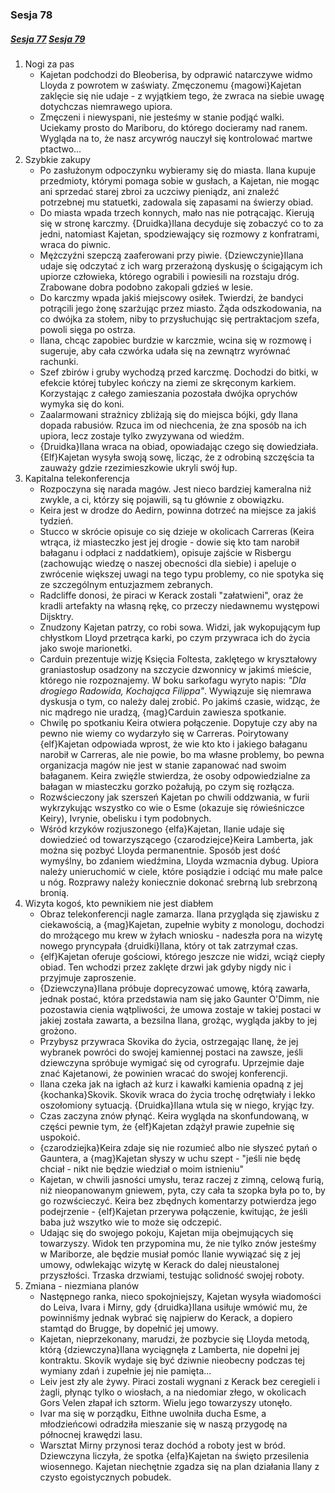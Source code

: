 ### Sesja 78
##### [Sesja 77](#sesja-077) [Sesja 79](#sesja-079)
1. Nogi za pas
    - Kajetan podchodzi do Bleoberisa, by odprawić natarczywe widmo Lloyda z powrotem w zaświaty. Zmęczonemu {magowi}Kajetan zaklęcie się nie udaje - z wyjątkiem tego, że zwraca na siebie uwagę dotychczas niemrawego upiora.
    - Zmęczeni i niewyspani, nie jesteśmy w stanie podjąć walki. Uciekamy prosto do Mariboru, do którego docieramy nad ranem. Wygląda na to, że nasz arcywróg nauczył się kontrolować martwe ptactwo...
2. Szybkie zakupy
    - Po zasłużonym odpoczynku wybieramy się do miasta. Ilana kupuje przedmioty, którymi pomaga sobie w gusłach, a Kajetan, nie mogąc ani sprzedać starej zbroi za uczciwy pieniądz, ani znaleźć potrzebnej mu statuetki, zadowala się zapasami na świerzy obiad.
    - Do miasta wpada trzech konnych, mało nas nie potrącając. Kierują się w stronę karczmy. {Druidka}Ilana decyduje się zobaczyć co to za jedni, natomiast Kajetan, spodziewający się rozmowy z konfratrami, wraca do piwnic.
    - Mężczyźni szepczą zaaferowani przy piwie. {Dziewczynie}Ilana udaje się odczytać z ich warg przerażoną dyskusję o ścigającym ich upiorze człowieka, którego ograbili i powiesili na rozstaju dróg. Zrabowane dobra podobno zakopali gdzieś w lesie.
    - Do karczmy wpada jakiś miejscowy osiłek. Twierdzi, że bandyci potrącili jego żonę szarżując przez miasto. Żąda odszkodowania, na co dwójka za stołem, niby to przysłuchując się pertraktacjom szefa, powoli sięga po ostrza. 
    - Ilana, chcąc zapobiec burdzie w karczmie, wcina się w rozmowę i sugeruje, aby cała czwórka udała się na zewnątrz wyrównać rachunki. 
    - Szef zbirów i gruby wychodzą przed karczmę. Dochodzi do bitki, w efekcie której tubylec kończy na ziemi ze skręconym karkiem. Korzystając z całego zamieszania pozostała dwójka oprychów wymyka się do koni.
    - Zaalarmowani strażnicy zbliżają się do miejsca bójki, gdy Ilana dopada rabusiów. Rzuca im od niechcenia, że zna sposób na ich upiora, lecz zostaje tylko zwyzywana od wiedźm.
    - {Druidka}Ilana wraca na obiad, opowiadając czego się dowiedziała. {Elf}Kajetan wysyła swoją sowę, licząc, że z odrobiną szczęścia ta zauważy gdzie rzezimieszkowie ukryli swój łup.
3. Kapitalna telekonferencja
    - Rozpoczyna się narada magów. Jest nieco bardziej kameralna niż zwykle, a ci, którzy się pojawili, są tu głównie z obowiązku.
    - Keira jest w drodze do Aedirn, powinna dotrzeć na miejsce za jakiś tydzień.
    - Stucco w skrócie opisuje co się dzieje w okolicach Carreras (Keira wtrąca, iż miasteczko jest jej drogie - dowie się kto tam narobił bałaganu i odpłaci z naddatkiem), opisuje zajście w Risbergu (zachowując wiedzę o naszej obecności dla siebie) i apeluje o zwrócenie większej uwagi na tego typu problemy, co nie spotyka się ze szczególnym entuzjazmem zebranych.
    - Radcliffe donosi, że piraci w Kerack zostali "załatwieni", oraz że kradli artefakty na własną rękę, co przeczy niedawnemu występowi Dijsktry.
    - Znudzony Kajetan patrzy, co robi sowa. Widzi, jak wykopującym łup chłystkom Lloyd przetrąca karki, po czym przywraca ich do życia jako swoje marionetki.
    - Carduin prezentuje wizję Księcia Foltesta, zaklętego w kryształowy graniastosłup osadzony na szczycie dzwonnicy w jakimś mieście, którego nie rozpoznajemy. W boku sarkofagu wyryto napis: _"Dla drogiego Radowida, Kochająca Filippa"_. Wywiązuje się niemrawa dyskusja o tym, co należy dalej zrobić. Po jakimś czasie, widząc, że nic mądrego nie uradzą, {mag}Carduin zawiesza spotkanie.
    - Chwilę po spotkaniu Keira otwiera połączenie. Dopytuje czy aby na pewno nie wiemy co wydarzyło się w Carreras. Poirytowany {elf}Kajetan odpowiada wprost, że wie kto kto i jakiego bałaganu narobił w Carreras, ale nie powie, bo ma własne problemy, bo pewna organizacja magów nie jest w stanie zapanować nad swoim bałaganem. Keira zwięźle stwierdza, że osoby odpowiedzialne za bałagan w miasteczku gorzko pożałują, po czym się rozłącza.
    - Rozwścieczony jak szerszeń Kajetan po chwili oddzwania, w furii wykrzykując wszystko co wie o Esme (okazuje się rówieśniczce Keiry), Ivrynie, obelisku i tym podobnych.
    - Wśród krzyków rozjuszonego {elfa}Kajetan, Ilanie udaje się dowiedzieć od towarzyszącego {czarodziejce}Keira Lamberta, jak można się pozbyć Lloyda permanentnie. Sposób jest dość wymyślny, bo zdaniem wiedźmina, Lloyda wzmacnia dybug. Upiora należy unieruchomić w ciele, które posiądzie i odciąć mu małe palce u nóg. Rozprawy należy koniecznie dokonać srebrną lub srebrzoną bronią.
4. Wizyta kogoś, kto pewnikiem nie jest diabłem
    - Obraz telekonferencji nagle zamarza. Ilana przygląda się zjawisku z ciekawością, a {mag}Kajetan, zupełnie wybity z monologu, dochodzi do mrożącego mu krew w żyłach wniosku - nadeszła pora na wizytę nowego pryncypała {druidki}Ilana, który ot tak zatrzymał czas.
    - {elf}Kajetan oferuje gościowi, którego jeszcze nie widzi, wciąż ciepły obiad. Ten wchodzi przez zaklęte drzwi jak gdyby nigdy nic i przyjmuje zaproszenie.
    - {Dziewczyna}Ilana próbuje doprecyzować umowę, którą zawarła, jednak postać, która przedstawia nam się jako Gaunter O'Dimm, nie pozostawia cienia wątpliwości, że umowa zostaje w takiej postaci w jakiej została zawarta, a bezsilna Ilana, grożąc, wygląda jakby to jej grożono.
    - Przybysz przywraca Skovika do życia, ostrzegając Ilanę, że jej wybranek powróci do swojej kamiennej postaci na zawsze, jeśli dziewczyna spróbuje wymigać się od cyrografu. Uprzejmie daje znać Kajetanowi, że powinien wracać do swojej konferencji.
    - Ilana czeka jak na igłach aż kurz i kawałki kamienia opadną z jej {kochanka}Skovik. Skovik wraca do życia trochę odrętwiały i lekko oszołomiony sytuacją. {Druidka}Ilana wtula się w niego, kryjąc łzy.
    - Czas zaczyna znów płynąć. Keira wygląda na skonfundowaną, w części pewnie tym, że {elf}Kajetan zdążył prawie zupełnie się uspokoić.
    - {czarodziejka}Keira zdaje się nie rozumieć albo nie słyszeć pytań o Gauntera, a {mag}Kajetan słyszy w uchu szept - "jeśli nie będę chciał - nikt nie będzie wiedział o moim istnieniu"
    - Kajetan, w chwili jasności umysłu, teraz raczej z zimną, celową furią, niż nieopanowanym gniewem, pyta, czy cała ta szopka była po to, by go rozwścieczyć. Keira bez zbędnych komentarzy potwierdza jego podejrzenie - {elf}Kajetan przerywa połączenie, kwitując, że jeśli baba już wszytko wie to może się odczepić.
    - Udając się do swojego pokoju, Kajetan mija obejmujących się towarzyszy. Widok ten przypomina mu, że nie tylko znów jesteśmy w Mariborze, ale będzie musiał pomóc Ilanie wywiązać się z jej umowy, odwlekając wizytę w Kerack do dalej nieustalonej przyszłości. Trzaska drzwiami, testując solidność swojej roboty.
5. Zmiana - niezmiana planów
    - Następnego ranka, nieco spokojniejszy, Kajetan wysyła wiadomości do Leiva, Ivara i Mirny, gdy {druidka}Ilana usiłuje wmówić mu, że powinniśmy jednak wybrać się najpierw do Kerack, a dopiero stamtąd do Brugge, by dopełnić jej umowy.
    - Kajetan, nieprzekonany, marudzi, że pozbycie się Lloyda metodą, którą {dziewczyna}Ilana wyciągnęła z Lamberta, nie dopełni jej kontraktu. Skovik wydaje się być dziwnie nieobecny podczas tej wymiany zdań i zupełnie jej nie pamięta...
    - Leiv jest zły ale żywy. Piraci zostali wygnani z Kerack bez ceregieli i żagli, płynąc tylko o wiosłach, a na niedomiar złego, w okolicach Gors Velen złapał ich sztorm. Wielu jego towarzyszy utonęło.
    - Ivar ma się w porządku, Eithne uwolniła ducha Esme, a młodzieńcowi odradziła mieszanie się w naszą przygodę na północnej krawędzi lasu.
    - Warsztat Mirny przynosi teraz dochód a roboty jest w bród. Dziewczyna liczyła, że spotka {elfa}Kajetan na święto przesilenia wiosennego. Kajetan niechętnie zgadza się na plan działania Ilany z czysto egoistycznych pobudek.
